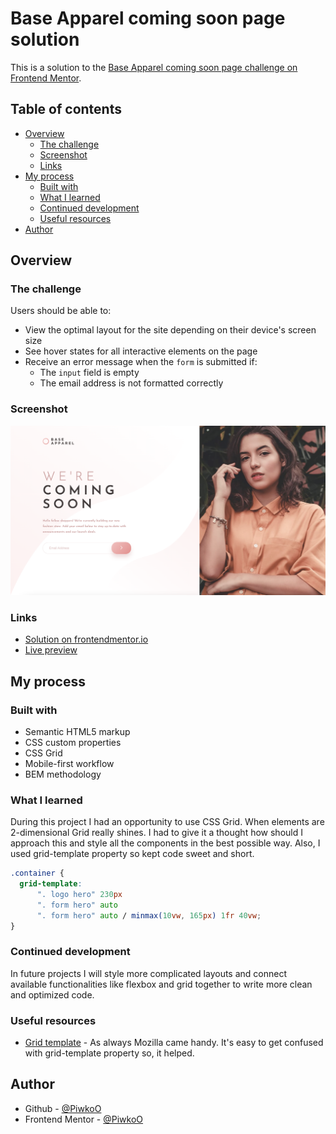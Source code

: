 # Base Apparel coming soon page solution

This is a solution to the [Base Apparel coming soon page challenge on Frontend Mentor](https://www.frontendmentor.io/challenges/base-apparel-coming-soon-page-5d46b47f8db8a7063f9331a0).

## Table of contents

- [Overview](#overview)
  - [The challenge](#the-challenge)
  - [Screenshot](#screenshot)
  - [Links](#links)
- [My process](#my-process)
  - [Built with](#built-with)
  - [What I learned](#what-i-learned)
  - [Continued development](#continued-development)
  - [Useful resources](#useful-resources)
- [Author](#author)

## Overview

### The challenge

Users should be able to:

- View the optimal layout for the site depending on their device's screen size
- See hover states for all interactive elements on the page
- Receive an error message when the `form` is submitted if:
  - The `input` field is empty
  - The email address is not formatted correctly

### Screenshot

![Project preview](design/project-preview.png)

### Links

- [Solution on frontendmentor.io]()
- [Live preview]()

## My process

### Built with

- Semantic HTML5 markup
- CSS custom properties
- CSS Grid
- Mobile-first workflow
- BEM methodology

### What I learned

During this project I had an opportunity to use CSS Grid. When elements are 2-dimensional Grid really shines. I had to give it a thought how should I approach this and style all the components in the best possible way. Also, I used grid-template property so kept code sweet and short.

```css
.container {
  grid-template:
      ". logo hero" 230px
      ". form hero" auto
      ". form hero" auto / minmax(10vw, 165px) 1fr 40vw;
}
```

### Continued development

In future projects I will style more complicated layouts and connect available functionalities like flexbox and grid together to write more clean and optimized code.

### Useful resources

- [Grid template](https://developer.mozilla.org/en-US/docs/Web/CSS/grid-template) - As always Mozilla came handy. It's easy to get confused with grid-template property so, it helped.

## Author

- Github - [@PiwkoO](https://github.com/PiwkoO)
- Frontend Mentor - [@PiwkoO](https://www.frontendmentor.io/profile/PiwkoO)